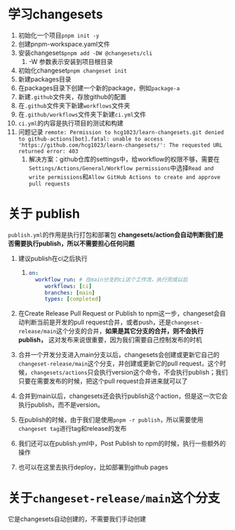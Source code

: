 # 学习changesets

1. 初始化一个项目`pnpm init -y`
2. 创建pnpm-workspace.yaml文件
3. 安装changesets`pnpm add -DW @changesets/cli`
   1. -W 参数表示安装到项目根目录
4. 初始化changeset`pnpm changeset init`
5. 新建packages目录
6. 在packages目录下创建一个新的package，例如`package-a`
7. 新建`.github`文件夹，存放github的配置
8. 在`.github`文件夹下新建`workflows`文件夹
9. 在`.github/workflows`文件夹下新建`ci.yml`文件
10. `ci.yml`的内容是执行项目的测试和构建
11. 问题记录 `remote: Permission to hcg1023/learn-changesets.git denied to github-actions[bot].fatal: unable to access 'https://github.com/hcg1023/learn-changesets/': The requested URL returned error: 403`
    1. 解决方案：github仓库的settings中，给workflow的权限不够，需要在`Settings/Actions/General/Workflow permissions`中选择`Read and write permissions`和`Allow GitHub Actions to create and approve pull requests`

# 关于 publish
`publish.yml`的作用是执行打包和部署包
**changesets/action会自动判断我们是否需要执行publish，所以不需要担心任何问题**
1. 建议publish在ci之后执行
   1. ```yaml
      on:
        workflow_run: # 在main分支的ci这个工作流，执行完成以后
           workflows: [ci]
           branches: [main]
           types: [completed]
      ```
      
2. 在Create Release Pull Request or Publish to npm这一步，changeset会自动判断当前是开发的pull request合并，或者push，还是`changeset-release/main`这个分支的合并，**如果是其它分支的合并，则不会执行publish，** 这对发布来说很重要，因为我们需要自己控制发布的时机
3. 合并一个开发分支进入main分支以后，changesets会创建或更新它自己的`changeset-release/main`这个分支，并创建或更新它的pull request，这个时候，`changesets/actions`只会执行version这个命令，不会执行publish；我们只要在需要发布的时候，把这个pull request合并进来就可以了
4. 合并到main以后，changesets还会执行publish这个action，但是这一次它会执行publish，而不是version。
5. 在publish的时候，由于我们是使用`pnpm -r publish`，所以需要使用`changeset tag`进行tag和release的发布
6. 我们还可以在publish.yml中，Post Publish to npm的时候，执行一些额外的操作
7. 也可以在这里去执行deploy，比如部署到github pages

# 关于`changeset-release/main`这个分支
它是changesets自动创建的，不需要我们手动创建

